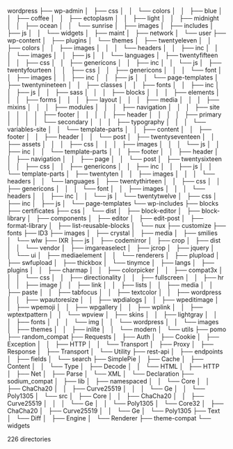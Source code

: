 wordpress
├── wp-admin
│   ├── css
│   │   └── colors
│   │       ├── blue
│   │       ├── coffee
│   │       ├── ectoplasm
│   │       ├── light
│   │       ├── midnight
│   │       ├── ocean
│   │       └── sunrise
│   ├── images
│   ├── includes
│   ├── js
│   │   └── widgets
│   ├── maint
│   ├── network
│   └── user
├── wp-content
│   ├── plugins
│   └── themes
│       ├── twentyeleven
│       │   ├── colors
│       │   ├── images
│       │   │   └── headers
│       │   ├── inc
│       │   │   └── images
│       │   ├── js
│       │   └── languages
│       ├── twentyfifteen
│       │   ├── css
│       │   ├── genericons
│       │   ├── inc
│       │   └── js
│       ├── twentyfourteen
│       │   ├── css
│       │   ├── genericons
│       │   │   └── font
│       │   ├── images
│       │   ├── inc
│       │   ├── js
│       │   └── page-templates
│       ├── twentynineteen
│       │   ├── classes
│       │   ├── fonts
│       │   ├── inc
│       │   ├── js
│       │   ├── sass
│       │   │   ├── blocks
│       │   │   ├── elements
│       │   │   ├── forms
│       │   │   ├── layout
│       │   │   ├── media
│       │   │   ├── mixins
│       │   │   ├── modules
│       │   │   ├── navigation
│       │   │   ├── site
│       │   │   │   ├── footer
│       │   │   │   ├── header
│       │   │   │   ├── primary
│       │   │   │   └── secondary
│       │   │   ├── typography
│       │   │   └── variables-site
│       │   └── template-parts
│       │       ├── content
│       │       ├── footer
│       │       ├── header
│       │       └── post
│       ├── twentyseventeen
│       │   ├── assets
│       │   │   ├── css
│       │   │   ├── images
│       │   │   └── js
│       │   ├── inc
│       │   └── template-parts
│       │       ├── footer
│       │       ├── header
│       │       ├── navigation
│       │       ├── page
│       │       └── post
│       ├── twentysixteen
│       │   ├── css
│       │   ├── genericons
│       │   ├── inc
│       │   ├── js
│       │   └── template-parts
│       ├── twentyten
│       │   ├── images
│       │   │   └── headers
│       │   └── languages
│       ├── twentythirteen
│       │   ├── css
│       │   ├── genericons
│       │   │   └── font
│       │   ├── images
│       │   │   └── headers
│       │   ├── inc
│       │   └── js
│       └── twentytwelve
│           ├── css
│           ├── inc
│           ├── js
│           └── page-templates
└── wp-includes
    ├── blocks
    ├── certificates
    ├── css
    │   └── dist
    │       ├── block-editor
    │       ├── block-library
    │       ├── components
    │       ├── editor
    │       ├── edit-post
    │       ├── format-library
    │       ├── list-reusable-blocks
    │       └── nux
    ├── customize
    ├── fonts
    ├── ID3
    ├── images
    │   ├── crystal
    │   ├── media
    │   ├── smilies
    │   └── wlw
    ├── IXR
    ├── js
    │   ├── codemirror
    │   ├── crop
    │   ├── dist
    │   │   └── vendor
    │   ├── imgareaselect
    │   ├── jcrop
    │   ├── jquery
    │   │   └── ui
    │   ├── mediaelement
    │   │   └── renderers
    │   ├── plupload
    │   ├── swfupload
    │   ├── thickbox
    │   └── tinymce
    │       ├── langs
    │       ├── plugins
    │       │   ├── charmap
    │       │   ├── colorpicker
    │       │   ├── compat3x
    │       │   │   └── css
    │       │   ├── directionality
    │       │   ├── fullscreen
    │       │   ├── hr
    │       │   ├── image
    │       │   ├── link
    │       │   ├── lists
    │       │   ├── media
    │       │   ├── paste
    │       │   ├── tabfocus
    │       │   ├── textcolor
    │       │   ├── wordpress
    │       │   ├── wpautoresize
    │       │   ├── wpdialogs
    │       │   ├── wpeditimage
    │       │   ├── wpemoji
    │       │   ├── wpgallery
    │       │   ├── wplink
    │       │   ├── wptextpattern
    │       │   └── wpview
    │       ├── skins
    │       │   ├── lightgray
    │       │   │   ├── fonts
    │       │   │   └── img
    │       │   └── wordpress
    │       │       └── images
    │       ├── themes
    │       │   ├── inlite
    │       │   └── modern
    │       └── utils
    ├── pomo
    ├── random_compat
    ├── Requests
    │   ├── Auth
    │   ├── Cookie
    │   ├── Exception
    │   │   ├── HTTP
    │   │   └── Transport
    │   ├── Proxy
    │   ├── Response
    │   ├── Transport
    │   └── Utility
    ├── rest-api
    │   ├── endpoints
    │   ├── fields
    │   └── search
    ├── SimplePie
    │   ├── Cache
    │   ├── Content
    │   │   └── Type
    │   ├── Decode
    │   │   └── HTML
    │   ├── HTTP
    │   ├── Net
    │   ├── Parse
    │   └── XML
    │       └── Declaration
    ├── sodium_compat
    │   ├── lib
    │   ├── namespaced
    │   │   └── Core
    │   │       ├── ChaCha20
    │   │       ├── Curve25519
    │   │       │   └── Ge
    │   │       └── Poly1305
    │   └── src
    │       ├── Core
    │       │   ├── ChaCha20
    │       │   ├── Curve25519
    │       │   │   └── Ge
    │       │   └── Poly1305
    │       └── Core32
    │           ├── ChaCha20
    │           ├── Curve25519
    │           │   └── Ge
    │           └── Poly1305
    ├── Text
    │   └── Diff
    │       ├── Engine
    │       └── Renderer
    ├── theme-compat
    └── widgets

226 directories
